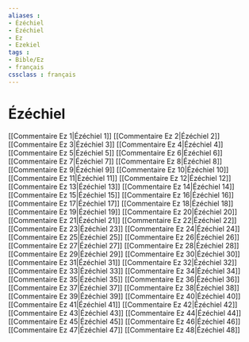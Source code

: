 ```yaml
---
aliases : 
- Ézéchiel
- Ézéchiel
- Ez
- Ezekiel
tags : 
- Bible/Ez
- français
cssclass : français
---
```


# Ézéchiel

[[Commentaire Ez 1|Ézéchiel 1]]
[[Commentaire Ez 2|Ézéchiel 2]]
[[Commentaire Ez 3|Ézéchiel 3]]
[[Commentaire Ez 4|Ézéchiel 4]]
[[Commentaire Ez 5|Ézéchiel 5]]
[[Commentaire Ez 6|Ézéchiel 6]]
[[Commentaire Ez 7|Ézéchiel 7]]
[[Commentaire Ez 8|Ézéchiel 8]]
[[Commentaire Ez 9|Ézéchiel 9]]
[[Commentaire Ez 10|Ézéchiel 10]]
[[Commentaire Ez 11|Ézéchiel 11]]
[[Commentaire Ez 12|Ézéchiel 12]]
[[Commentaire Ez 13|Ézéchiel 13]]
[[Commentaire Ez 14|Ézéchiel 14]]
[[Commentaire Ez 15|Ézéchiel 15]]
[[Commentaire Ez 16|Ézéchiel 16]]
[[Commentaire Ez 17|Ézéchiel 17]]
[[Commentaire Ez 18|Ézéchiel 18]]
[[Commentaire Ez 19|Ézéchiel 19]]
[[Commentaire Ez 20|Ézéchiel 20]]
[[Commentaire Ez 21|Ézéchiel 21]]
[[Commentaire Ez 22|Ézéchiel 22]]
[[Commentaire Ez 23|Ézéchiel 23]]
[[Commentaire Ez 24|Ézéchiel 24]]
[[Commentaire Ez 25|Ézéchiel 25]]
[[Commentaire Ez 26|Ézéchiel 26]]
[[Commentaire Ez 27|Ézéchiel 27]]
[[Commentaire Ez 28|Ézéchiel 28]]
[[Commentaire Ez 29|Ézéchiel 29]]
[[Commentaire Ez 30|Ézéchiel 30]]
[[Commentaire Ez 31|Ézéchiel 31]]
[[Commentaire Ez 32|Ézéchiel 32]]
[[Commentaire Ez 33|Ézéchiel 33]]
[[Commentaire Ez 34|Ézéchiel 34]]
[[Commentaire Ez 35|Ézéchiel 35]]
[[Commentaire Ez 36|Ézéchiel 36]]
[[Commentaire Ez 37|Ézéchiel 37]]
[[Commentaire Ez 38|Ézéchiel 38]]
[[Commentaire Ez 39|Ézéchiel 39]]
[[Commentaire Ez 40|Ézéchiel 40]]
[[Commentaire Ez 41|Ézéchiel 41]]
[[Commentaire Ez 42|Ézéchiel 42]]
[[Commentaire Ez 43|Ézéchiel 43]]
[[Commentaire Ez 44|Ézéchiel 44]]
[[Commentaire Ez 45|Ézéchiel 45]]
[[Commentaire Ez 46|Ézéchiel 46]]
[[Commentaire Ez 47|Ézéchiel 47]]
[[Commentaire Ez 48|Ézéchiel 48]]
